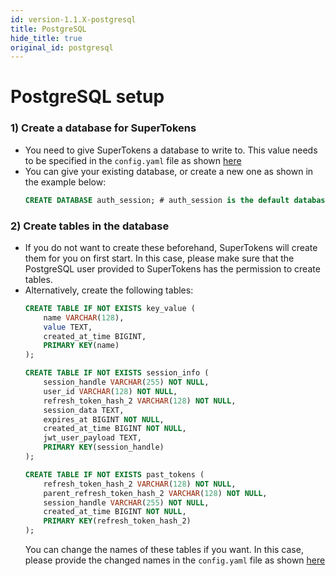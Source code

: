 ```yaml
---
id: version-1.1.X-postgresql
title: PostgreSQL
hide_title: true
original_id: postgresql
---
```


# PostgreSQL setup

### 1) Create a database for SuperTokens
- You need to give SuperTokens a database to write to. This value needs to be specified in the ```config.yaml``` file as shown [here](../../configuration/database/postgresql)
- You can give your existing database, or create a new one as shown in the example below:
    ```sql
    CREATE DATABASE auth_session; # auth_session is the default database name
    ```

### 2) Create tables in the database
- If you do not want to create these beforehand, SuperTokens will create them for you on first start. In this case, please make sure that the PostgreSQL user provided to SuperTokens has the permission to create tables.
- Alternatively, create the following tables:
    ```sql
    CREATE TABLE IF NOT EXISTS key_value (
        name VARCHAR(128),
        value TEXT,
        created_at_time BIGINT,
        PRIMARY KEY(name)
    );

    CREATE TABLE IF NOT EXISTS session_info (
        session_handle VARCHAR(255) NOT NULL,
        user_id VARCHAR(128) NOT NULL,
        refresh_token_hash_2 VARCHAR(128) NOT NULL,
        session_data TEXT,
        expires_at BIGINT NOT NULL,
        created_at_time BIGINT NOT NULL,
        jwt_user_payload TEXT,
        PRIMARY KEY(session_handle)
    );

    CREATE TABLE IF NOT EXISTS past_tokens (
        refresh_token_hash_2 VARCHAR(128) NOT NULL,
        parent_refresh_token_hash_2 VARCHAR(128) NOT NULL,
        session_handle VARCHAR(255) NOT NULL,
        created_at_time BIGINT NOT NULL,
        PRIMARY KEY(refresh_token_hash_2)
    );
    ```
    You can change the names of these tables if you want. In this case, please provide the changed names in the ```config.yaml``` file as shown [here](../../configuration/database/postgresql)
